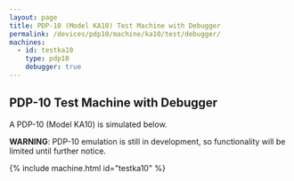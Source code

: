 ```yaml
---
layout: page
title: PDP-10 (Model KA10) Test Machine with Debugger
permalink: /devices/pdp10/machine/ka10/test/debugger/
machines:
  - id: testka10
    type: pdp10
    debugger: true
---
```


PDP-10 Test Machine with Debugger
---------------------------------

A PDP-10 (Model KA10) is simulated below.

**WARNING**: PDP-10 emulation is still in development, so functionality will be limited until further notice.

{% include machine.html id="testka10" %}
